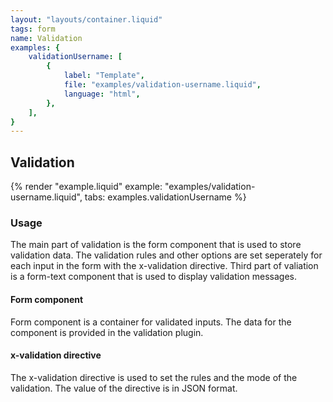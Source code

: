 ```yaml
---
layout: "layouts/container.liquid"
tags: form
name: Validation
examples: {
    validationUsername: [
        {
            label: "Template",
            file: "examples/validation-username.liquid",
            language: "html",
        },
    ],
}
---
```

## Validation

{% render "example.liquid" example: "examples/validation-username.liquid", tabs: examples.validationUsername %}

### Usage

The main part of validation is the form component that is used to store validation data. The validation rules and other options are set seperately for each input in the form with the x-validation directive. Third part of valiation is a form-text component that is used to display validation messages.

#### Form component

Form component is a container for validated inputs. The data for the component is provided in the validation plugin.

#### x-validation directive

The x-validation directive is used to set the rules and the mode of the validation. The value of the directive is in JSON format.

